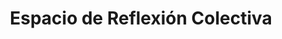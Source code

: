 ---
title :  "Espacio de Reflexión Colectiva"
id : "ponencias"
slug: reflexion_colectiva
col: 4
n: 3
clavecsv: Plenarios
---